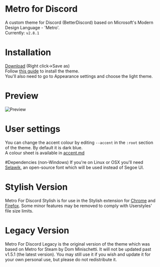 # Metro for Discord
A custom theme for Discord (BetterDiscord) based on Microsoft's Modern Design Language - 'Metro'.  
Currently: `v2.8.1`  

# Installation
[Download](https://raw.githubusercontent.com/TakosThings/Metro-for-Discord/master/Metro_for_Discord.theme.css) (Right click->Save as)  
Follow [this guide](http://i.imgur.com/lczPQxW.png) to install the theme.  
You'll also need to go to Appearance settings and choose the light theme.

# Preview
![Preview](http://i.imgur.com/UBqoqmJ.png)

# User settings
You can change the accent colour by editing `--accent` in the `:root` section of the theme. By default it is dark blue.  
A colour sheet is available in [accent.md](https://github.com/TakosThings/Metro-for-Discord/blob/master/accent.md)  

#Dependencies (non-Windows)
If you're on Linux or OSX you'll need [Selawik](https://github.com/winjs/winstrap/blob/master/src/fonts/selawk.ttf), an open-source font which will be used instead of Segoe UI.  

# Stylish Version
Metro For Discord Stylish is for use in the Stylish extension for [Chrome](https://chrome.google.com/webstore/detail/fjnbnpbmkenffdnngjfgmeleoegfcffe) and [Firefox](https://addons.mozilla.org/en-US/firefox/addon/stylish/). Some minor features may be removed to comply with Userstyles' file size limits.  

# Legacy Version
Metro For Discord Legacy is the original version of the theme which was based on Metro for Steam by Dom Minischetti. It will not be updated past v1.5.1 (the latest version). You may still use it if you wish and update it for your own personal use, but please do not redistribute it.
